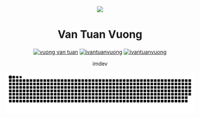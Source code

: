 <div id="header" align="center">
  <img src="https://ductruong.com/images/about/night-code.gif" width="100"/>
</div>
<h1 align="center">Van Tuan Vuong</h1>
<p align="center">
<a href="https://www.facebook.com/tuanvuongvan.0906" target="blank"><img align="center" src="https://raw.githubusercontent.com/rahuldkjain/github-profile-readme-generator/master/src/images/icons/Social/facebook.svg" alt="vuong van tuan" height="30" width="40" /></a>
<a href="https://instagram.com/ivantuanvuong" target="blank"><img align="center" src="https://raw.githubusercontent.com/rahuldkjain/github-profile-readme-generator/master/src/images/icons/Social/instagram.svg" alt="ivantuanvuong" height="30" width="40" /></a>
  <a href="https://www.linkedin.com/in/van-tuan-vuong-19bb52301" target="blank"><img align="center" src="https://encrypted-tbn0.gstatic.com/images?q=tbn:ANd9GcS0bGEl9v47XieEtHyj0TqTr1tOXJmib-KHtw&s" alt="ivantuanvuong" height="30" width="40" /></a>
</p>
<div id="header" align="center">
  <p>imdev</p>
</div>
</p>

![snake animation](https://github.com/tu4n-ibs/tu4n-ibs/blob/output/github-contribution-grid-snake.svg)

